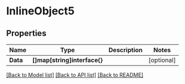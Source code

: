 # InlineObject5

## Properties

Name | Type | Description | Notes
------------ | ------------- | ------------- | -------------
**Data** | **[]map[string]interface{}** |  | [optional] 

[[Back to Model list]](../README.md#documentation-for-models) [[Back to API list]](../README.md#documentation-for-api-endpoints) [[Back to README]](../README.md)


